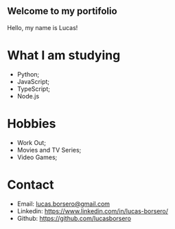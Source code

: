 ## Welcome to my portifolio

Hello, my name is Lucas!

# What I am studying

- Python;
- JavaScript;
- TypeScript;
- Node.js

# Hobbies

- Work Out;
- Movies and TV Series;
- Video Games;

# Contact

- Email: lucas.borsero@gmail.com
- Linkedin: https://www.linkedin.com/in/lucas-borsero/
- Github: https://github.com/lucasborsero
